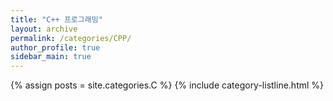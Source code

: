 ```yaml
---
title: "C++ 프로그래밍"
layout: archive
permalink: /categories/CPP/
author_profile: true
sidebar_main: true
---
```

{% assign posts = site.categories.C %}
{% include category-listline.html %}